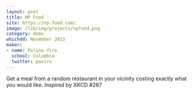 ```yaml
---
layout: post
title: NP Food
site: https://np-food.com/
image: /lib/img/projects/npfood.png
category: demo
whichdd: November 2013
maker:
- name: Polina Viro
  school: Columbia
  twitter: poviro
---
```

Get a meal from a random restaurant in your vicinity costing exactly what you would like. Inspired by XKCD #287